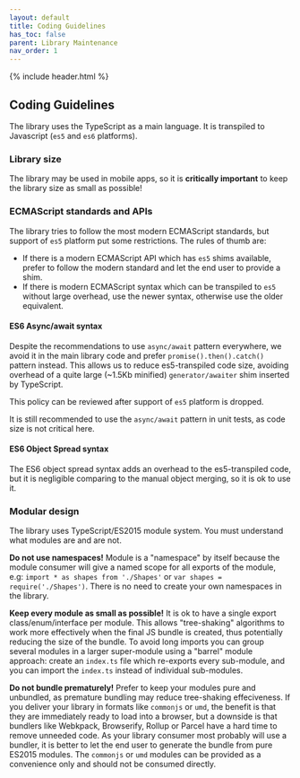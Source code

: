 ```yaml
---
layout: default
title: Coding Guidelines
has_toc: false
parent: Library Maintenance
nav_order: 1  
---
```

{% include header.html %}

## Coding Guidelines

The library uses the TypeScript as a main language. It is transpiled to Javascript (`es5` and `es6` platforms).

### Library size

The library may be used in mobile apps, so it is **critically important** to keep the library size as small as possible!

### ECMAScript standards and APIs

The library tries to follow the most modern ECMAScript standards, but support of `es5` platform put some restrictions.
The rules of thumb are:

* If there is a modern ECMAScript API which has `es5` shims available, prefer to follow the modern standard and let
the end user to provide a shim.
* If there is modern ECMAScript syntax which can be transpiled to `es5` without large overhead, use the newer syntax,
  otherwise use the older equivalent.

#### ES6 Async/await syntax

Despite the recommendations to use `async/await` pattern everywhere, we avoid it in the main library code and prefer
`promise().then().catch()` pattern instead. This allows us to reduce es5-transpiled code size, avoiding overhead of
a quite large (~1.5Kb minified) `generator/awaiter` shim inserted by TypeScript.

This policy can be reviewed after support of `es5` platform is dropped.

It is still recommended to use the `async/await` pattern in unit tests, as code size is not critical here.

#### ES6 Object Spread syntax

The ES6 object spread syntax adds an overhead to the es5-transpiled code, but it is negligible comparing to the manual
object merging, so it is ok to use it.

### Modular design

The library uses TypeScript/ES2015 module system. You must understand what modules are and are not.

**Do not use namespaces!** Module is a "namespace" by itself because the module consumer will give
a named scope for all exports of the module, e.g: `import * as shapes from './Shapes'` or `var shapes = require('./Shapes')`.
There is no need to create your own namespaces in the library.

**Keep every module as small as possible!** It is ok to have a single export class/enum/interface per module.
This allows "tree-shaking" algorithms to work more effectively when the final JS bundle is created,
thus potentially reducing the size of the bundle. To avoid long imports you can group several modules
in a larger super-module using a "barrel" module approach: create an `index.ts` file which re-exports
every sub-module, and you can import the `index.ts` instead of individual sub-modules.

**Do not bundle prematurely!** Prefer to keep your modules pure and unbundled, as premature bundling
may reduce tree-shaking effeciveness. If you deliver your library in formats like `commonjs` or `umd`,
the benefit is that they are immediately ready to load into a browser, but a downside is that bundlers
like Webkpack, Browserify, Rollup or Parcel have a hard time to remove unneeded code. As your library consumer
most probably will use a bundler, it is better to let the end user to generate the bundle from pure ES2015 modules.
The `commonjs` or `umd` modules can be provided as a convenience only and should not be consumed directly.

